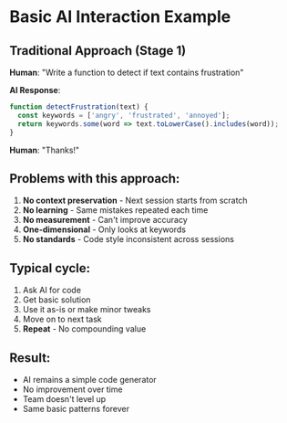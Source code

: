 # Basic AI Interaction Example

## Traditional Approach (Stage 1)

**Human**: "Write a function to detect if text contains frustration"

**AI Response**:
```javascript
function detectFrustration(text) {
  const keywords = ['angry', 'frustrated', 'annoyed'];
  return keywords.some(word => text.toLowerCase().includes(word));
}
```

**Human**: "Thanks!"

## Problems with this approach:

1. **No context preservation** - Next session starts from scratch
2. **No learning** - Same mistakes repeated each time  
3. **No measurement** - Can't improve accuracy
4. **One-dimensional** - Only looks at keywords
5. **No standards** - Code style inconsistent across sessions

## Typical cycle:
1. Ask AI for code
2. Get basic solution
3. Use it as-is or make minor tweaks
4. Move on to next task
5. **Repeat** - No compounding value

## Result:
- AI remains a simple code generator
- No improvement over time
- Team doesn't level up
- Same basic patterns forever